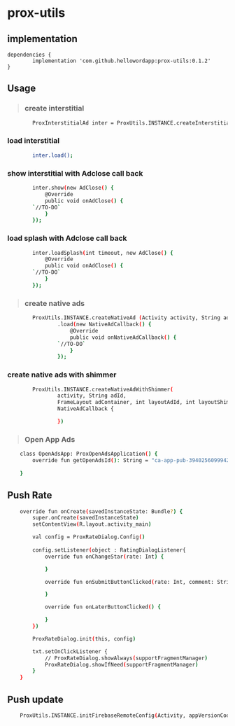 # prox-utils

## implementation
```
dependencies {
        implementation 'com.github.hellowordapp:prox-utils:0.1.2'
}
```

## Usage

> ### create interstitial
```sh
        ProxInterstitialAd inter = ProxUtils.INSTANCE.createInterstitialAd (Activity activity, String adId);
```

### load interstitial
```sh
        inter.load();
```

### show interstitial with Adclose call back
```sh
        inter.show(new AdClose() {
            @Override
            public void onAdClose() {
		`//TO-DO`
            }
        });

```

### load splash with Adclose call back
```sh
        inter.loadSplash(int timeout, new AdClose() {
            @Override
            public void onAdClose() {
		`//TO-DO`
            }
        });

```

> ### create native ads
```sh
        ProxUtils.INSTANCE.createNativeAd (Activity activity, String adId, FrameLayout adContainer, int layoutAdId);
                .load(new NativeAdCallback() {
                    @Override
                    public void onNativeAdCallback() {
		    	`//TO-DO`
                    }
                });

```

### create native ads with shimmer
```sh
        ProxUtils.INSTANCE.createNativeAdWithShimmer(
                activity, String adId,
                FrameLayout adContainer, int layoutAdId, int layoutShimmerId).load(
                NativeAdCallback {

                })
```

> ### Open App Ads
```sh
    class OpenAdsApp: ProxOpenAdsApplication() {
        override fun getOpenAdsId(): String = "ca-app-pub-3940256099942544/3419835294"
   
    }
```

## Push Rate

```sh
    override fun onCreate(savedInstanceState: Bundle?) {
        super.onCreate(savedInstanceState)
        setContentView(R.layout.activity_main)

        val config = ProxRateDialog.Config()
        
        config.setListener(object : RatingDialogListener{
            override fun onChangeStar(rate: Int) {

            }

            override fun onSubmitButtonClicked(rate: Int, comment: String?) {

            }

            override fun onLaterButtonClicked() {

            }
        })

        ProxRateDialog.init(this, config)

        txt.setOnClickListener {
            // ProxRateDialog.showAlways(supportFragmentManager)
            ProxRateDialog.showIfNeed(supportFragmentManager)
        }
    } 
```

## Push update 
```sh
    ProxUtils.INSTANCE.initFirebaseRemoteConfig(Activity, appVersionCode, iconAppId, appName);
```


